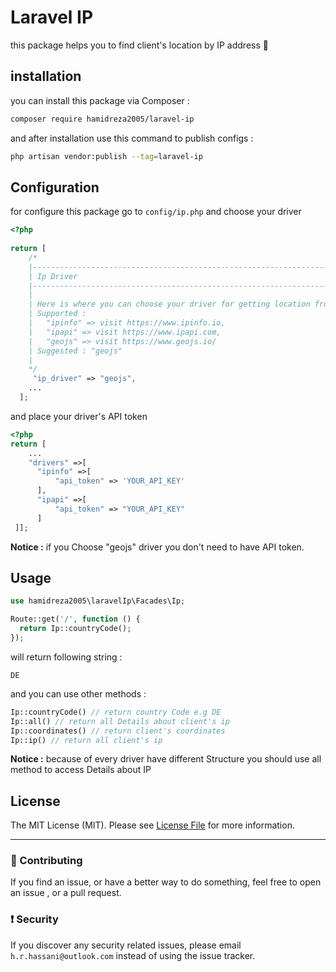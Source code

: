 # Laravel IP
this package helps you to find client's location by IP address 🚀
## installation
you can install this package via Composer : 
```bash
composer require hamidreza2005/laravel-ip
```
and after installation use this command to publish configs : 
```bash
php artisan vendor:publish --tag=laravel-ip
```
## Configuration

for configure this package go to `config/ip.php` and choose your driver
```php
<?php  
  
return [  
	/*  
	|--------------------------------------------------------------------------  
	| Ip Driver  
	|--------------------------------------------------------------------------  
	|  
	| Here is where you can choose your driver for getting location from ip  
	| Supported :  
	|   "ipinfo" => visit https://www.ipinfo.io,  
	|   "ipapi" => visit https://www.ipapi.com,  
	|   "geojs" => visit https://www.geojs.io/  
	| Suggested : "geojs"  
	|  
	*/
	 "ip_driver" => "geojs",  
	...
  ];
```
and place your driver's API token 
```php
<?php   
return [ 
	...
	"drivers" =>[  
	  "ipinfo" =>[  
		  "api_token" => 'YOUR_API_KEY'  
	  ],  
	  "ipapi" =>[  
		  "api_token" => "YOUR_API_KEY"  
	  ]  
 ]];
```
**Notice :**  if you Choose "geojs" driver you don't need to have API token.

## Usage
```php
use hamidreza2005\laravelIp\Facades\Ip;

Route::get('/', function () {  
  return Ip::countryCode();  
});
```
will return following string :
```
DE
```
and you can use other methods :
```php
Ip::countryCode() // return country Code e.g DE
Ip::all() // return all Details about client's ip
Ip::coordinates() // return client's coordinates
Ip::ip() // return all client's ip
```
**Notice :** because of every driver have different Structure you should use all method to access Details about IP
## License

The MIT License (MIT). Please see [License File](LICENSE.md) for more information.

--------------------

### :raising_hand: Contributing
If you find an issue, or have a better way to do something, feel free to open an issue , or a pull request.

### :exclamation: Security
If you discover any security related issues, please email `h.r.hassani@outlook.com` instead of using the issue tracker.
